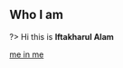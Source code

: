 ## Who I am

?> Hi this is **Iftakharul Alam**

[me in me](https://bappa.me ':include :type=iframe width=100% height=400px')